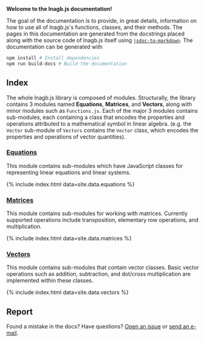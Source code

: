 **Welcome to the lnagb.js documentation!**

The goal of the documentation is to provide, in great details, information on
how to use all of lnagb.js's functions, classes, and their methods. The pages
in this documentation are generated from the docstrings placed along with the
source code of lnagb.js itself using [`jsdoc-to-markdown`][gh jsdoc2md]. The
documentation can be generated with

```bash
npm install # Install dependencies
npm run build-docs # Build the documentation
```

[gh jsdoc2md]: https://github.com/jsdoc2md/jsdoc-to-markdown

## Index

The whole lnagb.js library is composed of modules. Structurally, the library
contains 3 modules named **Equations**, **Matrices**, and **Vectors**, along
with minor modules such as `Functions.js`. Each of the major 3 modules contains
sub-modules, each containing a class that encodes the properties and operations
attributed to a mathematical symbol in linear algebra. (e.g. the `Vector`
sub-module of `Vectors` contains the `Vector` class, which encodes the
properties and operations of vector quantities).

### [Equations](./Equations.html)

This module contains sub-modules which have JavaScript classes for representing
linear equations and linear systems.

{% include index.html data=site.data.equations %}

### [Matrices](./Matrices.html)

This module contains sub-modules for working with matrices. Currently supported
operations include transposition, elementary row operations, and multiplication.

{% include index.html data=site.data.matrices %}

### [Vectors](./Vectors.html)

This module contains sub-modules that contain vector classes. Basic vector
operations such as addition, subtraction, and dot/cross multiplication are
implemented within these classes.

{% include index.html data=site.data.vectors %}

## Report

Found a mistake in the docs? Have questions? [Open an issue][gh new issue] or
[send an e-mail][e-mail].

[gh new issue]: https://github.com/vecma-org/lnagb.js/issues/new
[e-mail]: mailto:you_create@protonmail.com

